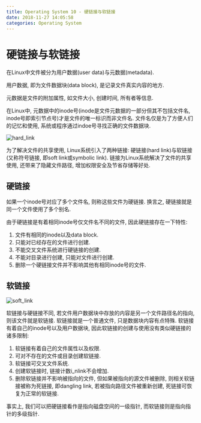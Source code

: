 ```yaml
---
title: Operating System 10 - 硬链接与软链接
date: 2018-11-27 14:05:58
categories: Operating System
---
```

# 硬链接与软链接

<!--more-->

在Linux中文件被分为用户数据(user data)与元数据(metadata).

用户数据, 即为文件数据块(data block), 是记录文件真实内容的地方.

元数据是文件的附加属性, 如文件大小, 创建时间, 所有者等信息.

在Linux中, 元数据中的inode号(inode是文件元数据的一部分但其不包括文件名, inode号即索引节点号)才是文件的唯一标识而非文件名. 文件名仅是为了方便人们的记忆和使用, 系统或程序通过indoe号寻找正确的文件数据块.

![hard_link](https://res.cloudinary.com/dpe4i978o/image/upload/v1543299774/linux/hard_link.jpg)

为了解决文件的共享使用, Linux系统引入了两种链接: 硬链接(hard link)与软链接(又称符号链接, 即soft link或symbolic link). 链接为Linux系统解决了文件的共享使用, 还带来了隐藏文件路径, 增加权限安全及节省存储等好处.

## 硬链接

如果一个inode号对应了多个文件名, 则称这些文件为硬链接. 换言之, 硬链接就是同一个文件使用了多个别名.

由于硬链接是有着相同inode号仅文件名不同的文件, 因此硬链接存在一下特性:

1. 文件有相同的inode以及data block.
2. 只能对已经存在的文件进行创建.
3. 不能交叉文件系统进行硬链接的创建.
4. 不能对目录进行创建, 只能对文件进行创建.
5. 删除一个硬链接文件并不影响其他有相同inode号的文件.

## 软链接

![soft_link](https://res.cloudinary.com/dpe4i978o/image/upload/v1543299774/linux/soft_link.jpg)

软链接与硬链接不同, 若文件用户数据块中存放的内容是另一个文件路径名的指向, 则该文件就是软链接. 软链接就是一个普通文件, 只是数据块内容有点特殊. 软链接有着自己的inode号以及用户数据块, 因此软链接的创建与使用没有类似硬链接的诸多限制:

1. 软链接有着自己的文件属性以及权限.
2. 可对不存在的文件或目录创建软链接.
3. 软链接可交叉文件系统.
4. 创建软链接时, 链接计数i_nlink不会增加.
5. 删除软链接并不影响被指向的文件, 但如果被指向的源文件被删除, 则相关软链接被称为死链接, 即dangling link, 若被指向路径文件被重新创建, 死链接可恢复为正常的软链接.

事实上, 我们可以把硬链接看作是指向磁盘空间的一级指针, 而软链接则是指向指针的多级指针.